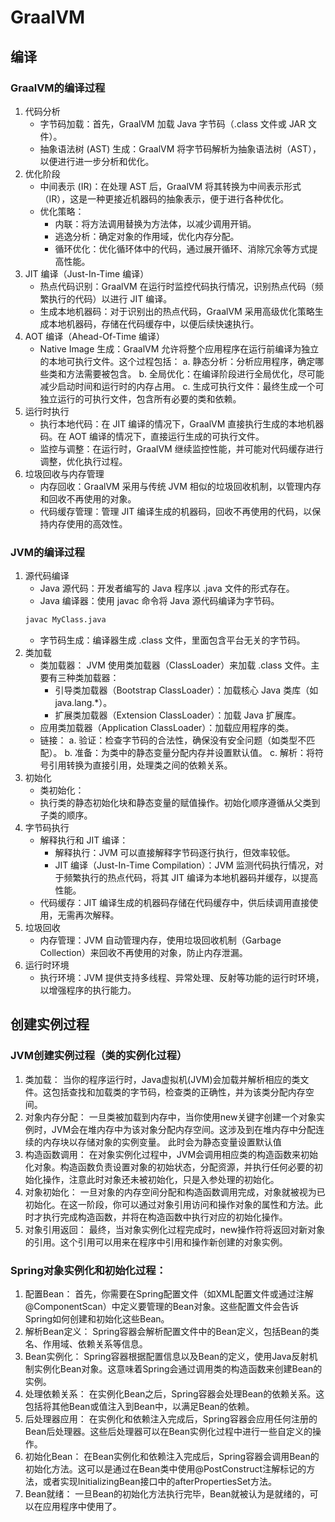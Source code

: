 # GraalVM
## 编译
### GraalVM的编译过程
1. 代码分析
   - 字节码加载：首先，GraalVM 加载 Java 字节码（.class 文件或 JAR 文件）。
   - 抽象语法树 (AST) 生成：GraalVM 将字节码解析为抽象语法树（AST），以便进行进一步分析和优化。
2. 优化阶段
   - 中间表示 (IR)：在处理 AST 后，GraalVM 将其转换为中间表示形式（IR），这是一种更接近机器码的抽象表示，便于进行各种优化。
   - 优化策略：
     - 内联：将方法调用替换为方法体，以减少调用开销。
     - 逃逸分析：确定对象的作用域，优化内存分配。
     - 循环优化：优化循环体中的代码，通过展开循环、消除冗余等方式提高性能。
3. JIT 编译（Just-In-Time 编译）
   - 热点代码识别：GraalVM 在运行时监控代码执行情况，识别热点代码（频繁执行的代码）以进行 JIT 编译。
   - 生成本地机器码：对于识别出的热点代码，GraalVM 采用高级优化策略生成本地机器码，存储在代码缓存中，以便后续快速执行。
4. AOT 编译（Ahead-Of-Time 编译）
   - Native Image 生成：GraalVM 允许将整个应用程序在运行前编译为独立的本地可执行文件。这个过程包括：
     a. 静态分析：分析应用程序，确定哪些类和方法需要被包含。
     b. 全局优化：在编译阶段进行全局优化，尽可能减少启动时间和运行时的内存占用。
     c. 生成可执行文件：最终生成一个可独立运行的可执行文件，包含所有必要的类和依赖。
5. 运行时执行
   - 执行本地代码：在 JIT 编译的情况下，GraalVM 直接执行生成的本地机器码。在 AOT 编译的情况下，直接运行生成的可执行文件。
   - 监控与调整：在运行时，GraalVM 继续监控性能，并可能对代码缓存进行调整，优化执行过程。
6. 垃圾回收与内存管理
   - 内存回收：GraalVM 采用与传统 JVM 相似的垃圾回收机制，以管理内存和回收不再使用的对象。
   - 代码缓存管理：管理 JIT 编译生成的机器码，回收不再使用的代码，以保持内存使用的高效性。
### JVM的编译过程
1. 源代码编译
   - Java 源代码：开发者编写的 Java 程序以 .java 文件的形式存在。
   - Java 编译器：使用 javac 命令将 Java 源代码编译为字节码。
    ```bash
    javac MyClass.java
    ```
    - 字节码生成：编译器生成 .class 文件，里面包含平台无关的字节码。
2. 类加载
   - 类加载器：
   JVM 使用类加载器（ClassLoader）来加载 .class 文件。主要有三种类加载器：
     - 引导类加载器（Bootstrap ClassLoader）：加载核心 Java 类库（如 java.lang.*）。
     - 扩展类加载器（Extension ClassLoader）：加载 Java 扩展库。
   - 应用类加载器（Application ClassLoader）：加载应用程序的类。
   - 链接：
     a. 验证：检查字节码的合法性，确保没有安全问题（如类型不匹配）。
     b. 准备：为类中的静态变量分配内存并设置默认值。
     c. 解析：将符号引用转换为直接引用，处理类之间的依赖关系。
3. 初始化
   - 类初始化：
   - 执行类的静态初始化块和静态变量的赋值操作。初始化顺序遵循从父类到子类的顺序。
4. 字节码执行
   - 解释执行和 JIT 编译：
     - 解释执行：JVM 可以直接解释字节码逐行执行，但效率较低。
     - JIT 编译（Just-In-Time Compilation）：JVM 监测代码执行情况，对于频繁执行的热点代码，将其 JIT 编译为本地机器码并缓存，以提高性能。
   - 代码缓存：JIT 编译生成的机器码存储在代码缓存中，供后续调用直接使用，无需再次解释。
5. 垃圾回收
   - 内存管理：JVM 自动管理内存，使用垃圾回收机制（Garbage Collection）来回收不再使用的对象，防止内存泄漏。
6. 运行时环境
   - 执行环境：JVM 提供支持多线程、异常处理、反射等功能的运行时环境，以增强程序的执行能力。
## 创建实例过程
### JVM创建实例过程（类的实例化过程）
1. 类加载： 当你的程序运行时，Java虚拟机(JVM)会加载并解析相应的类文件。这包括查找和加载类的字节码，检查类的正确性，并为该类分配内存空间。
2. 对象内存分配： 一旦类被加载到内存中，当你使用new关键字创建一个对象实例时，JVM会在堆内存中为该对象分配内存空间。这涉及到在堆内存中分配连续的内存块以存储对象的实例变量。
   此时会为静态变量设置默认值
3. 构造函数调用： 在对象实例化过程中，JVM会调用相应类的构造函数来初始化对象。构造函数负责设置对象的初始状态，分配资源，并执行任何必要的初始化操作，注意此时对象还未被初始化，只是入参处理的初始化。
4. 对象初始化： 一旦对象的内存空间分配和构造函数调用完成，对象就被视为已初始化。在这一阶段，你可以通过对象引用访问和操作对象的属性和方法。此时才执行完成构造函数，并将在构造函数中执行对应的初始化操作。
5. 对象引用返回： 最终，当对象实例化过程完成时，new操作符将返回对新对象的引用。这个引用可以用来在程序中引用和操作新创建的对象实例。
### Spring对象实例化和初始化过程：
1. 配置Bean： 首先，你需要在Spring配置文件（如XML配置文件或通过注解@ComponentScan）中定义要管理的Bean对象。这些配置文件会告诉Spring如何创建和初始化这些Bean。
2. 解析Bean定义： Spring容器会解析配置文件中的Bean定义，包括Bean的类名、作用域、依赖关系等信息。
3. Bean实例化：  Spring容器根据配置信息以及Bean的定义，使用Java反射机制实例化Bean对象。这意味着Spring会通过调用类的构造函数来创建Bean的实例。
4. 处理依赖关系： 在实例化Bean之后，Spring容器会处理Bean的依赖关系。这包括将其他Bean或值注入到Bean中，以满足Bean的依赖。
5. 后处理器应用： 在实例化和依赖注入完成后，Spring容器会应用任何注册的Bean后处理器。这些后处理器可以在Bean实例化过程中进行一些自定义的操作。
6. 初始化Bean： 在Bean实例化和依赖注入完成后，Spring容器会调用Bean的初始化方法。这可以是通过在Bean类中使用@PostConstruct注解标记的方法，或者实现InitializingBean接口中的afterPropertiesSet方法。
7. Bean就绪： 一旦Bean的初始化方法执行完毕，Bean就被认为是就绪的，可以在应用程序中使用了。